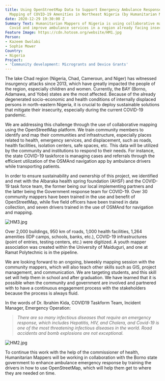 ```yaml
---
title: Using OpenStreetMap Data to Support Emergency Ambulance Response Service and
  Mapping of COVID-19 Amenities in Northeast Nigeria (by Humanitarian Mappers)
date: 2020-12-29 19:30:00 Z
Summary Text: Humanitarian Mappers of Nigeria is using collaborative mapping to track
  Covid and improve ambulance services in a region already facing insecurity and conflict.
Feature Image: https://cdn.hotosm.org/website/HM1.jpg
Person:
- Kazeem Owolabi
- Sophie Mower
Country:
- Nigeria
Project:
- 'Community development: Microgrants and Device Grants'
---
```


The lake Chad region (Nigeria, Chad, Cameroun, and Niger) has witnessed insurgency attacks since 2013, which have greatly impacted the people of the region, especially children and women. Currently, the BAY (Borno, Adamawa, and Yobe) states are the most affected. Because of the already degenerated socio-economic and health conditions of internally displaced persons in north-eastern Nigeria, it is crucial to deploy sustainable solutions that mitigate their insecurity, especially during the current COVID-19 pandemic.

We are addressing this challenge through the use of collaborative mapping using the OpenStreetMap platform. We train community members to identify and map their communities and infrastructure, especially places related to health, emergency services, and displacement, such as roads, health facilities, isolation centers, safe spaces, etc. This data will be utilized by the community and institutions to respond to their needs. For instance, the state COVID-19 taskforce is managing cases and referrals through the efficient utilization of the OSMAnd navigation app by ambulance drivers while transporting patients.

In order to ensure sustainability and ownership of this project, we identified and met with the Albaraka health spring foundation (AHSF) and the COVID-19 task force team, the former being our local implementing partners and the latter being the Government response team for COVID-19. Over 30 community mappers have been trained in the use and benefit of OpenStreetMap, while five field officers have been trained in data collection, and seven drivers trained in the use of OSMAnd for navigation and mapping.

![HM3.jpg](https://cdn.hotosm.org/website/HM3.jpg)

Over 2,000 buildings, 950 km of roads, 1,000 health facilities, 1,264 amenities (IDP camps, schools, banks, etc.), COVID-19 infrastructures (point of entries, testing centers, etc.) were digitized. A youth mapper association was created within the University of Maiduguri, and one at Ramat Polytechnic is in the pipeline.

We are looking forward to an ongoing, biweekly mapping session with the community mappers, which will also teach other skills such as GIS, project management, and communication. We are targeting students, and this skill set will help them in school and after graduation. We have learned that it is possible when the community and government are involved and partnered with to have a continuous engagement process with the stakeholders because the process is always fluid.

In the words of Dr. Ibrahim Kida, COVID19 Taskform Team, Incident Manager, Emergency Operation: 
> *There are so many infectious diseases that require an emergency response, which includes Hepatitis, HIV, and Cholera, and Covid-19 is one of the most threatening infectious diseases in the world. Road accidents and bomb explosions are not exceptional.*

![HM2.jpg](https://cdn.hotosm.org/website/HM2.jpg)

To continue this work with the help of the commissioner of health, Humanitarian Mappers will be working in collaboration with the Borno state government to enhance ambulance emergency response by training the drivers in how to use OpenStreetMap, which will help them get to where they are needed on time.
